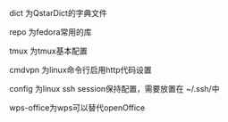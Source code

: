dict 为QstarDict的字典文件

repo 为fedora常用的库

tmux 为tmux基本配置

cmdvpn 为linux命令行启用http代码设置

config 为linux ssh session保持配置，需要放置在 ~/.ssh/中

wps-office为wps可以替代openOffice

